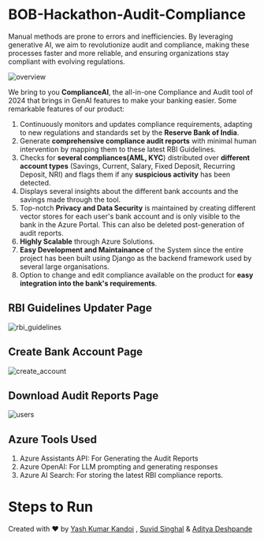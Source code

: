# BOB-Hackathon-Audit-Compliance
Manual methods are prone to errors and inefficiencies. By leveraging generative AI, we aim to revolutionize audit and compliance, making these processes faster and more reliable, and ensuring organizations stay compliant with evolving regulations.

![overview](https://github.com/user-attachments/assets/5dd8329a-6614-498e-8337-2890688b0498)

We bring to you **ComplianceAI**, the all-in-one Compliance and Audit tool of 2024 that brings in GenAI features to make your banking easier. Some remarkable features of our product:

1. Continuously monitors and updates compliance requirements, adapting to new regulations and standards set by the **Reserve Bank of India**.
2. Generate **comprehensive compliance audit reports** with minimal human intervention by mapping them to these latest RBI Guidelines.
3. Checks for **several compliances(AML, KYC**) distributed over **different account types** (Savings, Current, Salary, Fixed Deposit, Recurring Deposit, NRI) and flags them if any **suspicious activity** has been detected.
4. Displays several insights about the different bank accounts and the savings made through the tool.
5. Top-notch **Privacy and Data Security** is maintained by creating different vector stores for each user's bank account and is only visible to the bank in the Azure Portal. This can also be deleted post-generation of audit reports.
6. **Highly Scalable** through Azure Solutions.
7. **Easy Development and Maintainance** of the System since the entire project has been built using Django as the backend framework used by several large organisations.
8. Option to change and edit compliance available on the product for **easy integration into the bank's requirements**.

## RBI Guidelines Updater Page
![rbi_guidelines](https://github.com/user-attachments/assets/de1cf9d3-aec7-4737-8ac7-25436d607535)

## Create Bank Account Page
![create_account](https://github.com/user-attachments/assets/9a875ae4-2fcb-4e8c-9044-79cb99f7e0c9)

## Download Audit Reports Page
![users](https://github.com/user-attachments/assets/f8bdca52-6d20-42e3-8b79-5ffaa36600a1)

## Azure Tools Used
1. Azure Assistants API: For Generating the Audit Reports
2. Azure OpenAI: For LLM prompting and generating responses
3. Azure AI Search: For storing the latest RBI compliance reports.

# Steps to Run


Created with ❤️ by [Yash Kumar Kandoi](https://github.com/YashKandoi) , [Suvid Singhal](https://github.com/Suvid-Singhal) & [Aditya Deshpande](https://github.com/adityadeshpande04)
